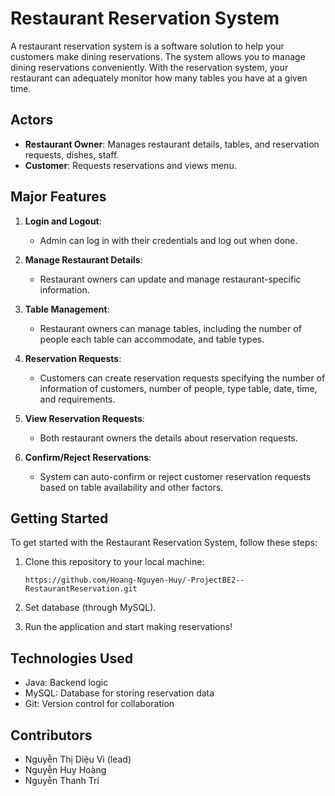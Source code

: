 # Restaurant Reservation System

A restaurant reservation system is a software solution to help your customers make dining reservations. The system allows you to manage dining reservations conveniently. With the reservation system, your restaurant can adequately monitor how many tables you have at a given time.

## Actors

- **Restaurant Owner**: Manages restaurant details, tables, and reservation requests, dishes, staff.
- **Customer**: Requests reservations and views menu.

## Major Features

1. **Login and Logout**:
   - Admin can log in with their credentials and log out when done.

2. **Manage Restaurant Details**:
   - Restaurant owners can update and manage restaurant-specific information.

3. **Table Management**:
   - Restaurant owners can manage tables, including the number of people each table can accommodate, and table types.

4. **Reservation Requests**:
   - Customers can create reservation requests specifying the number of information of customers, number of people, type table, date, time, and requirements.

5. **View Reservation Requests**:
   - Both restaurant owners the details about reservation requests.

6. **Confirm/Reject Reservations**:
   - System can auto-confirm or reject customer reservation requests based on table availability and other factors.

## Getting Started

To get started with the Restaurant Reservation System, follow these steps:

1. Clone this repository to your local machine:

   ```
   https://github.com/Hoang-Nguyen-Huy/-ProjectBE2--RestaurantReservation.git
   ```

2. Set database (through MySQL).

3. Run the application and start making reservations!

## Technologies Used

- Java: Backend logic
- MySQL: Database for storing reservation data
- Git: Version control for collaboration

## Contributors

- Nguyễn Thị Diệu Vi (lead)
- Nguyễn Huy Hoàng
- Nguyễn Thanh Trí
